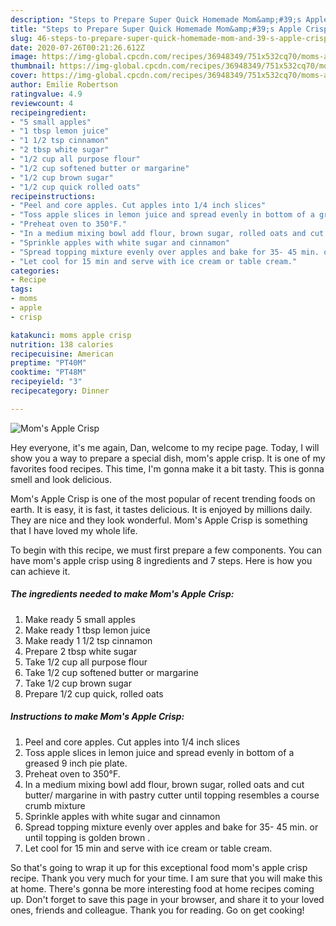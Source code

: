 ```yaml
---
description: "Steps to Prepare Super Quick Homemade Mom&amp;#39;s Apple Crisp"
title: "Steps to Prepare Super Quick Homemade Mom&amp;#39;s Apple Crisp"
slug: 46-steps-to-prepare-super-quick-homemade-mom-and-39-s-apple-crisp
date: 2020-07-26T00:21:26.612Z
image: https://img-global.cpcdn.com/recipes/36948349/751x532cq70/moms-apple-crisp-recipe-main-photo.jpg
thumbnail: https://img-global.cpcdn.com/recipes/36948349/751x532cq70/moms-apple-crisp-recipe-main-photo.jpg
cover: https://img-global.cpcdn.com/recipes/36948349/751x532cq70/moms-apple-crisp-recipe-main-photo.jpg
author: Emilie Robertson
ratingvalue: 4.9
reviewcount: 4
recipeingredient:
- "5 small apples"
- "1 tbsp lemon juice"
- "1 1/2 tsp cinnamon"
- "2 tbsp white sugar"
- "1/2 cup all purpose flour"
- "1/2 cup softened butter or margarine"
- "1/2 cup brown sugar"
- "1/2 cup quick rolled oats"
recipeinstructions:
- "Peel and core apples. Cut apples into 1/4 inch slices"
- "Toss apple slices in lemon juice and spread evenly in bottom of a greased 9 inch pie plate."
- "Preheat oven to 350°F."
- "In a medium mixing bowl add flour, brown sugar, rolled oats and cut butter/ margarine in with pastry cutter until topping resembles a course crumb mixture"
- "Sprinkle apples with white sugar and cinnamon"
- "Spread topping mixture evenly over apples and bake for 35- 45 min. or until topping is golden brown ."
- "Let cool for 15 min and serve with ice cream or table cream."
categories:
- Recipe
tags:
- moms
- apple
- crisp

katakunci: moms apple crisp 
nutrition: 138 calories
recipecuisine: American
preptime: "PT40M"
cooktime: "PT48M"
recipeyield: "3"
recipecategory: Dinner

---
```



![Mom&#39;s Apple Crisp](https://img-global.cpcdn.com/recipes/36948349/751x532cq70/moms-apple-crisp-recipe-main-photo.jpg)

Hey everyone, it's me again, Dan, welcome to my recipe page. Today, I will show you a way to prepare a special dish, mom&#39;s apple crisp. It is one of my favorites food recipes. This time, I'm gonna make it a bit tasty. This is gonna smell and look delicious.



Mom&#39;s Apple Crisp is one of the most popular of recent trending foods on earth. It is easy, it is fast, it tastes delicious. It is enjoyed by millions daily. They are nice and they look wonderful. Mom&#39;s Apple Crisp is something that I have loved my whole life.


To begin with this recipe, we must first prepare a few components. You can have mom&#39;s apple crisp using 8 ingredients and 7 steps. Here is how you can achieve it.

##### The ingredients needed to make Mom&#39;s Apple Crisp:

1. Make ready 5 small apples
1. Make ready 1 tbsp lemon juice
1. Make ready 1 1/2 tsp cinnamon
1. Prepare 2 tbsp white sugar
1. Take 1/2 cup all purpose flour
1. Take 1/2 cup softened butter or margarine
1. Take 1/2 cup brown sugar
1. Prepare 1/2 cup quick, rolled oats




##### Instructions to make Mom&#39;s Apple Crisp:

1. Peel and core apples. Cut apples into 1/4 inch slices
1. Toss apple slices in lemon juice and spread evenly in bottom of a greased 9 inch pie plate.
1. Preheat oven to 350°F.
1. In a medium mixing bowl add flour, brown sugar, rolled oats and cut butter/ margarine in with pastry cutter until topping resembles a course crumb mixture
1. Sprinkle apples with white sugar and cinnamon
1. Spread topping mixture evenly over apples and bake for 35- 45 min. or until topping is golden brown .
1. Let cool for 15 min and serve with ice cream or table cream.




So that's going to wrap it up for this exceptional food mom&#39;s apple crisp recipe. Thank you very much for your time. I am sure that you will make this at home. There's gonna be more interesting food at home recipes coming up. Don't forget to save this page in your browser, and share it to your loved ones, friends and colleague. Thank you for reading. Go on get cooking!
